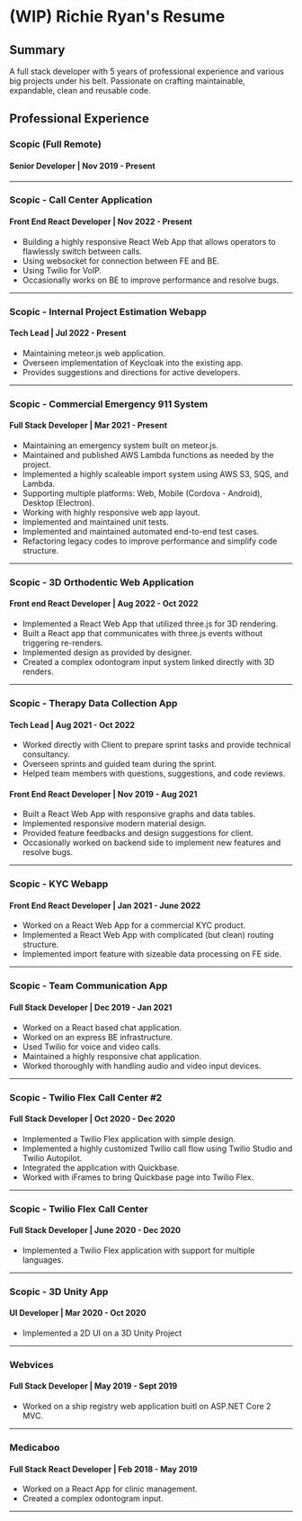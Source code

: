 # (WIP) Richie Ryan's Resume

## Summary
A full stack developer with 5 years of professional experience and various big projects under his belt. Passionate on crafting maintainable, expandable, clean and reusable code.

## Professional Experience
### Scopic (Full Remote)
#### Senior Developer | Nov 2019 - Present
---
### Scopic - Call Center Application
#### Front End React Developer | Nov 2022 - Present
* Building a highly responsive React Web App that allows operators to flawlessly switch between calls.
* Using websocket for connection between FE and BE.
* Using Twilio for VoIP.
* Occasionally works on BE to improve performance and resolve bugs.
---
### Scopic - Internal Project Estimation Webapp
#### Tech Lead | Jul 2022 - Present
* Maintaining meteor.js web application.
* Overseen implementation of Keycloak into the existing app.
* Provides suggestions and directions for active developers.
---
### Scopic - Commercial Emergency 911 System
#### Full Stack Developer | Mar 2021 - Present
* Maintaining an emergency system built on meteor.js.
* Maintained and published AWS Lambda functions as needed by the project.
* Implemented a highly scaleable import system using AWS S3, SQS, and Lambda.
* Supporting multiple platforms: Web, Mobile (Cordova - Android), Desktop (Electron).
* Working with highly responsive web app layout.
* Implemented and maintained unit tests.
* Implemented and maintained automated end-to-end test cases.
* Refactoring legacy codes to improve performance and simplify code structure.
---
### Scopic - 3D Orthodentic Web Application
#### Front end React Developer | Aug 2022 - Oct 2022
* Implemented a React Web App that utilized three.js for 3D rendering.
* Built a React app that communicates with three.js events without triggering re-renders.
* Implemented design as provided by designer.
* Created a complex odontogram input system linked directly with 3D renders.
---
### Scopic - Therapy Data Collection App
#### Tech Lead | Aug 2021 - Oct 2022
* Worked directly with Client to prepare sprint tasks and provide technical consultancy.
* Overseen sprints and guided team during the sprint.
* Helped team members with questions, suggestions, and code reviews.
#### Front End React Developer | Nov 2019 - Aug 2021
* Built a React Web App with responsive graphs and data tables.
* Implemented responsive modern material design.
* Provided feature feedbacks and design suggestions for client.
* Occasionally worked on backend side to implement new features and resolve bugs.
---
### Scopic - KYC Webapp
#### Front End React Developer | Jan 2021 - June 2022
* Worked on a React Web App for a commercial KYC product.
* Implemented a React Web App with complicated (but clean) routing structure.
* Implemented import feature with sizeable data processing on FE side.
---
### Scopic - Team Communication App
#### Full Stack Developer | Dec 2019 - Jan 2021
* Worked on a React based chat application.
* Worked on an express BE infrastructure.
* Used Twilio for voice and video calls.
* Maintained a highly responsive chat application.
* Worked thoroughly with handling audio and video input devices.
---
### Scopic - Twilio Flex Call Center #2
#### Full Stack Developer | Oct 2020 - Dec 2020
* Implemented a Twilio Flex application with simple design.
* Implemented a highly customized Twilio call flow using Twilio Studio and Twilio Autopilot.
* Integrated the application with Quickbase.
* Worked with iFrames to bring Quickbase page into Twilio Flex.
---
### Scopic - Twilio Flex Call Center
#### Full Stack Developer | June 2020 - Dec 2020
* Implemented a Twilio Flex application with support for multiple languages.
---
### Scopic - 3D Unity App
#### UI Developer | Mar 2020 - Oct 2020
* Implemented a 2D UI on a 3D Unity Project
---

### Webvices
#### Full Stack Developer | May 2019 - Sept 2019
* Worked on a ship registry web application buitl on ASP.NET Core 2 MVC.
---
### Medicaboo
#### Full Stack React Developer | Feb 2018 - May 2019
* Worked on a React App for clinic management.
* Created a complex odontogram input.
---

